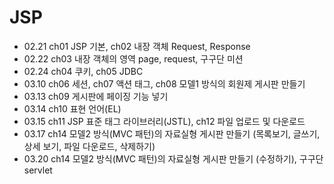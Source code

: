 # JSP
+ 02.21 ch01 JSP 기본, ch02 내장 객체 Request, Response
+ 02.22 ch03 내장 객체의 영역 page, request, 구구단 미션
+ 02.24 ch04 쿠키, ch05 JDBC
+ 03.10 ch06 세션, ch07 액션 태그, ch08 모델1 방식의 회원제 게시판 만들기
+ 03.13 ch09 게시판에 페이징 기능 넣기
+ 03.14 ch10 표현 언어(EL)
+ 03.15 ch11 JSP 표준 태그 라이브러리(JSTL), ch12 파일 업로드 및 다운로드
+ 03.17 ch14 모델2 방식(MVC 패턴)의 자료실형 게시판 만들기 (목록보기, 글쓰기, 상세 보기, 파일 다운로드, 삭제하기)
+ 03.20 ch14 모델2 방식(MVC 패턴)의 자료실형 게시판 만들기 (수정하기), 구구단 servlet